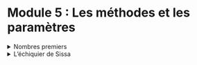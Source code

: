 # Module 5 : Les méthodes et les paramètres

<details markdown="block">
<summary>Nombres premiers</summary>

# Nombres premiers

# More about this project

### Related course
ENI | INITIATION A LA PROGRAMMATION AVEC JAVA  
TRAVAUX PRATIQUE : Module 5 : Les méthodes et les paramètres  
[Nombres premiers](https://github.com/Dyrits/IALPAJ-TP/blob/master/Enonc%C3%A9s/Module%2005%20-%20Enonc%C3%A9%20TP%2001%20-%20Nombres%20premiers.pdf)

### Description of the project by ENI
**Étape 1**  
Calculer et afficher les nombres premiers compris entre 0 et 1000.  
Rappel : un nombre premier est un nombre qui a exactement 2 diviseurs distincts
entiers et positifs (0 et 1 ne sont donc pas premiers).  
**Étape 2**  
Compléter l'exercice précédent en laissant la possibilité de saisir la limite de
recherche (au lieu de 1000).  

### Technologies | Libraries | Frameworks | Tools  
- Java

### Details | Comments
- This project has been freely made from scratch following global instructions.

### Status
Completed

#### Last update
11/06/2020

#### Last update (README.md)
11/06/2020
</details>
<details markdown="block">
<summary>L’échiquier de Sissa</summary>

# L’échiquier de Sissa

# More about this project

### Related course
ENI | INITIATION A LA PROGRAMMATION AVEC JAVA  
TRAVAUX PRATIQUE : Module 5 : Les méthodes et les paramètres  
[L’échiquier de Sissa](https://github.com/Dyrits/IALPAJ-TP/blob/master/Enonc%C3%A9s/Module%2005%20-%20Enonc%C3%A9%20TP%2002%20-%20L'%C3%A9chiquier%20de%20Sissa.pdf)

### Description of the project by ENI

#### La légende se situe 3 000 ans av. J.C.
*Le roi Belkib (Indes) promit une récompense fabuleuse à qui lui proposerait une distraction
qui le satisferait.  
Lorsque le sage Sissa, fils du Brahmine Dahir, lui présenta le jeu d'échecs, le souverain
demanda à Sissa ce que celui-ci souhaitait en échange de ce cadeau extraordinaire.  
Sissa demanda au prince de déposer un grain de riz sur la première case, deux sur la
deuxième, quatre sur la troisième, et ainsi de suite pour remplir l'échiquier en doublant la
quantité de grain à chaque case.  
Le prince accorda immédiatement cette récompense sans se douter de ce qui allait
suivre.  
Son conseiller lui expliqua qu'il venait de précipiter le royaume dans la ruine…*  

Sur chaque case de l'échiquier, mettre 2 fois le nombre de grains de riz présents sur la
case précédente (avec 1 grain sur la première case).  
Écrire une classe qui calcule la totalité des grains de riz sur l’échiquier.  

### Technologies | Libraries | Frameworks | Tools  
- Java

### Details | Comments
- This project has been freely made from scratch following global instructions.

### Status
Completed

#### Last update
11/06/2020

#### Last update (README.md)
11/06/2020
</details>